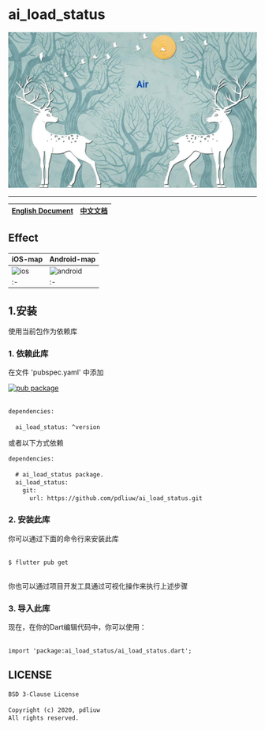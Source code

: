 # ai_load_status

![totem](https://raw.githubusercontent.com/pdliuw/pdliuw.github.io/master/images/totem_four_logo.jpg)

-----

|[English Document](https://github.com/pdliuw/ai_load_status/blob/master/README_EN.md)|[中文文档](https://github.com/pdliuw/ai_load_status)|
|:-|:-|


## Effect

|iOS-map|Android-map|
|:-|:-|
|![ios](https://github.com/pdliuw/ai_load_status/blob/master/example/gif/ai_load_status_ios.gif)|![android](https://github.com/pdliuw/ai_load_status/blob/master/example/gif/ai_load_status_android.gif)|
|:-|:-|


## 1.安装

使用当前包作为依赖库

### 1. 依赖此库

在文件 'pubspec.yaml' 中添加

[![pub package](https://img.shields.io/pub/v/ai_load_status.svg)](https://pub.dev/packages/ai_load_status)

```

dependencies:

  ai_load_status: ^version

```

或者以下方式依赖

```
dependencies:

  # ai_load_status package.
  ai_load_status:
    git:
      url: https://github.com/pdliuw/ai_load_status.git

```

### 2. 安装此库

你可以通过下面的命令行来安装此库

```

$ flutter pub get


```

你也可以通过项目开发工具通过可视化操作来执行上述步骤

### 3. 导入此库

现在，在你的Dart编辑代码中，你可以使用：

```

import 'package:ai_load_status/ai_load_status.dart';

```



## LICENSE

    BSD 3-Clause License
    
    Copyright (c) 2020, pdliuw
    All rights reserved.